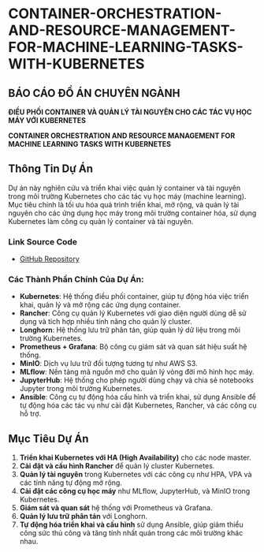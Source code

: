 # CONTAINER-ORCHESTRATION-AND-RESOURCE-MANAGEMENT-FOR-MACHINE-LEARNING-TASKS-WITH-KUBERNETES

## BÁO CÁO ĐỒ ÁN CHUYÊN NGÀNH
**ĐIỀU PHỐI CONTAINER VÀ QUẢN LÝ TÀI NGUYÊN CHO CÁC TÁC VỤ HỌC MÁY VỚI KUBERNETES**  

**CONTAINER ORCHESTRATION AND RESOURCE MANAGEMENT FOR MACHINE LEARNING TASKS WITH KUBERNETES**

## Thông Tin Dự Án

Dự án này nghiên cứu và triển khai việc quản lý container và tài nguyên trong môi trường Kubernetes cho các tác vụ học máy (machine learning). Mục tiêu chính là tối ưu hóa quá trình triển khai, mở rộng, và quản lý tài nguyên cho các ứng dụng học máy trong môi trường container hóa, sử dụng Kubernetes làm công cụ quản lý container và tài nguyên.

### Link Source Code
- [GitHub Repository](https://github.com/lhoanh123/rke2_cluster)


### Các Thành Phần Chính Của Dự Án:
- **Kubernetes**: Hệ thống điều phối container, giúp tự động hóa việc triển khai, quản lý và mở rộng các ứng dụng container.
- **Rancher**: Công cụ quản lý Kubernetes với giao diện người dùng dễ sử dụng và tích hợp nhiều tính năng cho quản lý cluster.
- **Longhorn**: Hệ thống lưu trữ phân tán, giúp quản lý dữ liệu trong môi trường Kubernetes.
- **Prometheus + Grafana**: Bộ công cụ giám sát và quan sát hiệu suất hệ thống.
- **MinIO**: Dịch vụ lưu trữ đối tượng tương tự như AWS S3.
- **MLflow**: Nền tảng mã nguồn mở cho quản lý vòng đời mô hình học máy.
- **JupyterHub**: Hệ thống cho phép người dùng chạy và chia sẻ notebooks Jupyter trong môi trường Kubernetes.
- **Ansible**: Công cụ tự động hóa cấu hình và triển khai, sử dụng Ansible để tự động hóa các tác vụ như cài đặt Kubernetes, Rancher, và các công cụ hỗ trợ.

## Mục Tiêu Dự Án

1. **Triển khai Kubernetes với HA (High Availability)** cho các node master.
2. **Cài đặt và cấu hình Rancher** để quản lý cluster Kubernetes.
3. **Quản lý tài nguyên** trong Kubernetes với các công cụ như HPA, VPA và các tính năng tự động mở rộng.
4. **Cài đặt các công cụ học máy** như MLflow, JupyterHub, và MinIO trong Kubernetes.
5. **Giám sát và quan sát** hệ thống với Prometheus và Grafana.
6. **Quản lý lưu trữ phân tán** với Longhorn.
7. **Tự động hóa triển khai và cấu hình** sử dụng Ansible, giúp giảm thiểu công sức thủ công và tăng tính nhất quán trong các môi trường khác nhau.


